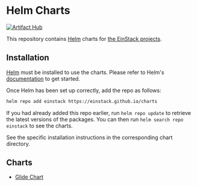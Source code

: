 # Helm Charts

[![Artifact Hub](https://img.shields.io/endpoint?url=https://artifacthub.io/badge/repository/einstack)](https://artifacthub.io/packages/search?repo=einstack)

This repository contains [Helm](https://helm.sh/) charts for [the EinStack projects](https://github.com/EinStack/).

## Installation

[Helm](https://helm.sh) must be installed to use the charts.  Please refer to
Helm's [documentation](https://helm.sh/docs) to get started.

Once Helm has been set up correctly, add the repo as follows:

```bash
helm repo add einstack https://einstack.github.io/charts
```

If you had already added this repo earlier, run `helm repo update` to retrieve
the latest versions of the packages. You can then run `helm search repo einstack` to see the charts.

See the specific installation instructions in the corresponding chart directory.

## Charts

- [Glide Chart](./charts/glide/README.md)
